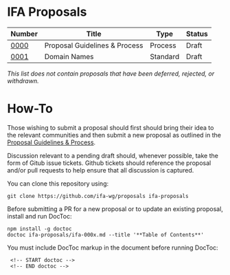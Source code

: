 IFA Proposals
=============

| Number       | Title                         | Type     | Status   |
|--------------|-------------------------------|----------|----------|
| [0000][0000] | Proposal Guidelines & Process | Process  | Draft    |
| [0001][0001] | Domain Names                  | Standard | Draft    |

*This list does not contain proposals that have been deferred, rejected, or withdrawn.*

[0000]:https://github.com/ifa-wg/proposals/blob/master/ifa-0000.md
[0001]:https://github.com/ifa-wg/proposals/blob/master/ifa-0001.md

How-To
=======
Those wishing to submit a proposal should first should bring their idea to the relevant communities and then submit a new proposal as outlined in the [Proposal Guidelines & Process][0000].

Discussion relevant to a pending draft should, whenever possible, take the form of Gitub issue tickets. Github tickets should reference the proposal and/or pull requests to help ensure that all discussion is captured.  

You can clone this repository using:

	git clone https://github.com/ifa-wg/proposals ifa-proposals

Before submitting a PR for a new proposal or to update an existing proposal, install and run DocToc:

	npm install -g doctoc
	doctoc ifa-proposals/ifa-000x.md --title '**Table of Contents**'

You must include DocToc markup in the document before running DocToc:

	 <!-- START doctoc -->
	 <!-- END doctoc -->